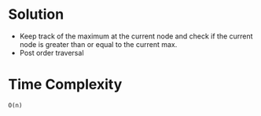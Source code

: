 # Solution
- Keep track of the maximum at the current node and check if the current node is greater than or equal to the current max.
- Post order traversal

# Time Complexity
`O(n)`